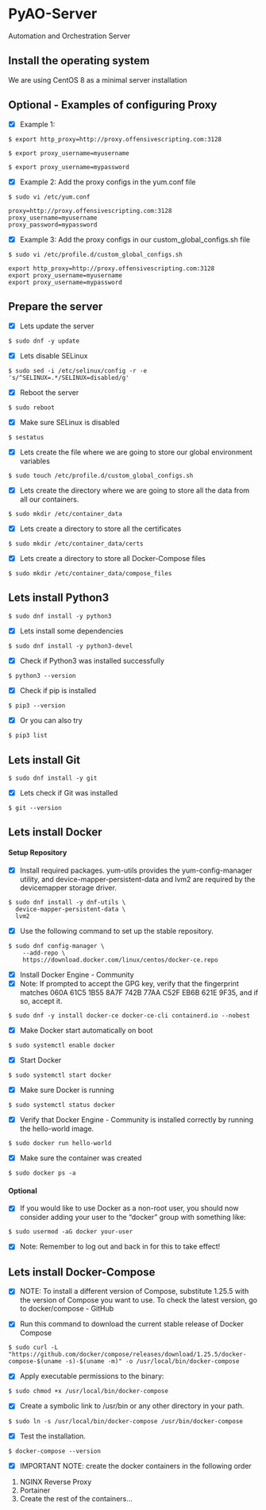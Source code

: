 # PyAO-Server
Automation and Orchestration Server

## Install the operating system
We are using CentOS 8 as a minimal server installation

## Optional - Examples of configuring Proxy
- [X] Example 1:
```
$ export http_proxy=http://proxy.offensivescripting.com:3128
```
```
$ export proxy_username=myusername
```
```
$ export proxy_username=mypassword
```

- [X] Example 2: Add the proxy configs in the yum.conf file
```
$ sudo vi /etc/yum.conf
```
```
proxy=http://proxy.offensivescripting.com:3128
proxy_username=myusername 
proxy_password=mypassword
```

- [X] Example 3: Add the proxy configs in our custom_global_configs.sh file
```
$ sudo vi /etc/profile.d/custom_global_configs.sh
```
```
export http_proxy=http://proxy.offensivescripting.com:3128
export proxy_username=myusername
export proxy_username=mypassword
```

## Prepare the server
- [X] Lets update the server
```
$ sudo dnf -y update
```

- [X] Lets disable SELinux
```
$ sudo sed -i /etc/selinux/config -r -e 's/^SELINUX=.*/SELINUX=disabled/g'
```

- [X] Reboot the server
```
$ sudo reboot
```

- [X] Make sure SELinux is disabled
```
$ sestatus
```

- [X] Lets create the file where we are going to store our global environment variables
```
$ sudo touch /etc/profile.d/custom_global_configs.sh
```

- [X] Lets create the directory where we are going to store all the data from all our containers.
```
$ sudo mkdir /etc/container_data
```

- [X] Lets create a directory to store all the certificates
```
$ sudo mkdir /etc/container_data/certs
```

- [X] Lets create a directory to store all Docker-Compose files
```
$ sudo mkdir /etc/container_data/compose_files
```

## Lets install Python3
```
$ sudo dnf install -y python3
```

- [X] Lets install some dependencies
```
$ sudo dnf install -y python3-devel
```

- [X] Check if Python3 was installed successfully
```
$ python3 --version
```

- [X] Check if pip is installed
```
$ pip3 --version
```

- [X] Or you can also try
```
$ pip3 list
```

## Lets install Git
```
$ sudo dnf install -y git
```

- [X] Lets check if Git was installed
```
$ git --version
```

## Lets install Docker
#### Setup Repository
- [X] Install required packages. yum-utils provides the yum-config-manager utility, and device-mapper-persistent-data and lvm2 are required by the devicemapper storage driver.
```
$ sudo dnf install -y dnf-utils \
  device-mapper-persistent-data \
  lvm2
```

- [X] Use the following command to set up the stable repository.
```
$ sudo dnf config-manager \
    --add-repo \
    https://download.docker.com/linux/centos/docker-ce.repo
```

- [X] Install Docker Engine - Community<br />
- [X] Note: If prompted to accept the GPG key, verify that the fingerprint matches 060A 61C5 1B55 8A7F 742B 77AA C52F EB6B 621E 9F35, and if so, accept it.
```
$ sudo dnf -y install docker-ce docker-ce-cli containerd.io --nobest
```

- [X] Make Docker start automatically on boot
```
$ sudo systemctl enable docker
```

- [X] Start Docker
```
$ sudo systemctl start docker
```

- [X] Make sure Docker is running
```
$ sudo systemctl status docker
```

- [X] Verify that Docker Engine - Community is installed correctly by running the hello-world image.
```
$ sudo docker run hello-world
```

- [X] Make sure the container was created
```
$ sudo docker ps -a
```

#### Optional
- [X] If you would like to use Docker as a non-root user, you should now consider adding your user to the “docker” group with something like:
```
$ sudo usermod -aG docker your-user
```
- [X] Note: Remember to log out and back in for this to take effect!

## Lets install Docker-Compose
- [X] NOTE: To install a different version of Compose, substitute 1.25.5 with the version of Compose you want to use. To check the latest version, go to docker/compose - GitHub

- [X] Run this command to download the current stable release of Docker Compose
```
$ sudo curl -L "https://github.com/docker/compose/releases/download/1.25.5/docker-compose-$(uname -s)-$(uname -m)" -o /usr/local/bin/docker-compose
```

- [X] Apply executable permissions to the binary:
```
$ sudo chmod +x /usr/local/bin/docker-compose
```

- [X] Create a symbolic link to /usr/bin or any other directory in your path.
```
$ sudo ln -s /usr/local/bin/docker-compose /usr/bin/docker-compose
```

- [X] Test the installation.
```
$ docker-compose --version
```

- [X] IMPORTANT NOTE: create the docker containers in the following order
1. NGINX Reverse Proxy
2. Portainer
3. Create the rest of the containers...

